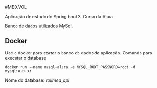 #MED.VOL

Aplicação de estudo do Spring boot 3. Curso da Alura

Banco de dados utilizados MySql.

## Docker

Use o docker para startar o banco de dados da aplicação. Comando para executar o database

`
docker run --name mysql-alura -e MYSQL_ROOT_PASSWORD=root -d mysql:8.0.33
`

Nome do database: *vollmed_api*